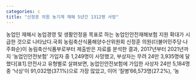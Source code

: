 ```yaml
---
categories: c
title: "신정훈 의원 농기계 재해 5년간 1312명 사망"
---
```

농업인 재해시 농업경영 및 생활안정을 목표로 하는 농업인안전재해보험 지원 확대가 시급한 것으로 나타났다.국회 농림축산식품해양수산위원회 신정훈 의원(더불어민주당·나주화순)이 농림축산식품부로부터 제출받은 자료를 분석한 결과, 2017년부터 2021년까지 ‘농업인안전보험’ 가입자 중 1,249명이 사망했고, 부상자는 무려 24만 3,935명에 달했다[표1].안전사고 유형별로 살펴보면, 농업인안전보험에 가입한 사상자 24만 5,184명 중 ‘낙상’이 91,032명(37.1%)으로 가장 많았고, 이어 ‘질병’66,573명(27.2%), ‘농